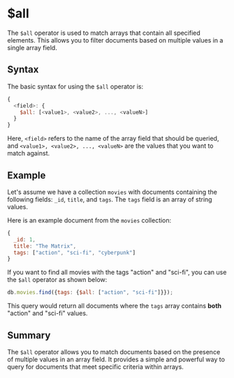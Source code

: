 # $all

The `$all` operator is used to match arrays that contain all specified elements. This allows you to filter documents based on multiple values in a single array field.

## Syntax

The basic syntax for using the `$all` operator is:

```javascript
{
  <field>: {
    $all: [<value1>, <value2>, ..., <valueN>]
  }
}
```

Here, `<field>` refers to the name of the array field that should be queried, and `<value1>, <value2>, ..., <valueN>` are the values that you want to match against.

## Example

Let's assume we have a collection `movies` with documents containing the following fields: `_id`, `title`, and `tags`. The `tags` field is an array of string values.

Here is an example document from the `movies` collection:

```javascript
{
  _id: 1,
  title: "The Matrix",
  tags: ["action", "sci-fi", "cyberpunk"]
}
```

If you want to find all movies with the tags "action" and "sci-fi", you can use the `$all` operator as shown below:

```javascript
db.movies.find({tags: {$all: ["action", "sci-fi"]}});
```

This query would return all documents where the `tags` array contains **both** "action" and "sci-fi" values.

## Summary

The `$all` operator allows you to match documents based on the presence of multiple values in an array field. It provides a simple and powerful way to query for documents that meet specific criteria within arrays.